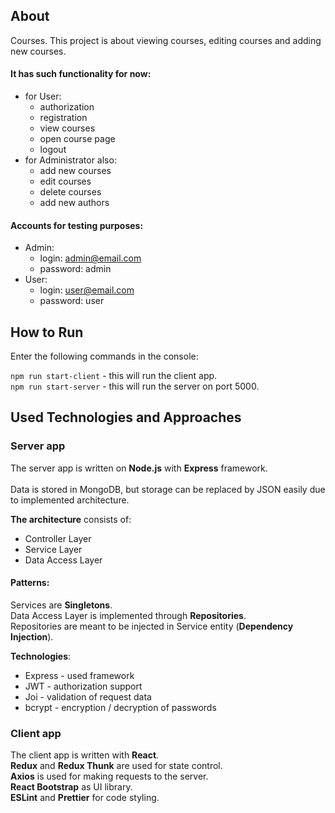 ## About

Courses. This project is about viewing courses, editing courses and adding new courses.
#### It has such functionality for now:  
- for User:
  - authorization
  - registration
  - view courses
  - open course page
  - logout
- for Administrator also:
  - add new courses
  - edit courses
  - delete courses
  - add new authors

#### Accounts for testing purposes:
  - Admin: 
    - login: admin@email.com
    - password: admin
  - User:
    - login: user@email.com
    - password: user

## How to Run

Enter the following commands in the console: 

`npm run start-client` - this will run the client app. \
`npm run start-server` - this will run the server on port 5000. 

## Used Technologies and Approaches

### Server app

The server app is written on **Node.js** with **Express** framework. \
\
Data is stored in MongoDB, but storage can be replaced by JSON
easily due to implemented architecture.


 **The architecture** consists of:
  - Controller Layer
  - Service Layer
  - Data Access Layer

#### Patterns: 
Services are **Singletons**. \
Data Access Layer is implemented through **Repositories**. \
Repositories are meant to be injected in Service entity (**Dependency Injection**).

**Technologies**:
  - Express - used framework
  - JWT - authorization support
  - Joi - validation of request data
  - bcrypt - encryption / decryption of passwords

### Client app

The client app is written with **React**. \
**Redux** and **Redux Thunk** are used for state control. \
**Axios** is used for making requests to the server. \
**React Bootstrap** as UI library. \
**ESLint** and **Prettier** for code styling.

